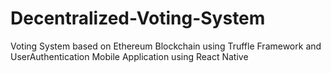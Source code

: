 # Decentralized-Voting-System
Voting System based on Ethereum Blockchain using Truffle Framework and UserAuthentication Mobile Application using React Native
